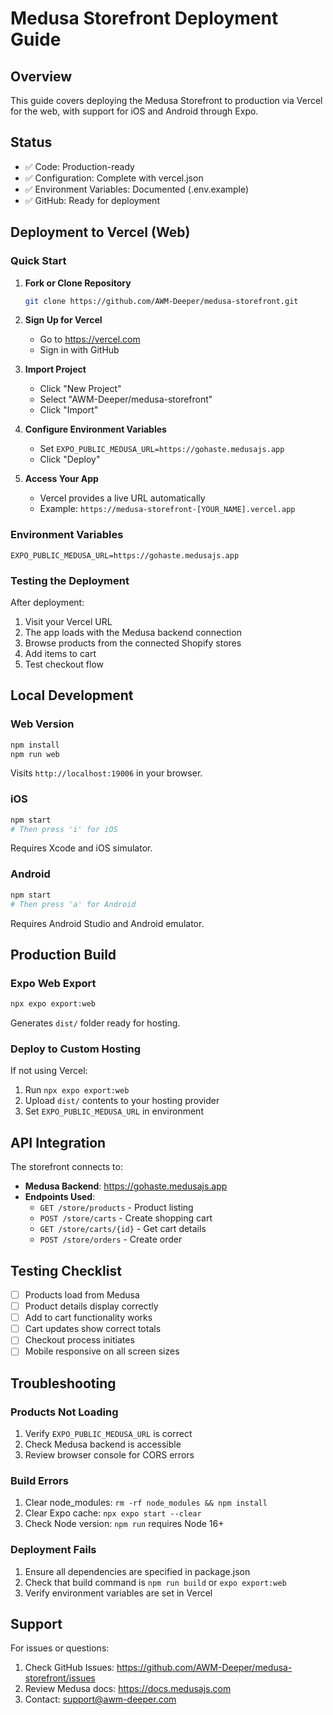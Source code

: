 # Medusa Storefront Deployment Guide

## Overview

This guide covers deploying the Medusa Storefront to production via Vercel for the web, with support for iOS and Android through Expo.

## Status

- ✅ Code: Production-ready
- ✅ Configuration: Complete with vercel.json
- ✅ Environment Variables: Documented (.env.example)
- ✅ GitHub: Ready for deployment

## Deployment to Vercel (Web)

### Quick Start

1. **Fork or Clone Repository**
   ```bash
   git clone https://github.com/AWM-Deeper/medusa-storefront.git
   ```

2. **Sign Up for Vercel**
   - Go to https://vercel.com
   - Sign in with GitHub

3. **Import Project**
   - Click "New Project"
   - Select "AWM-Deeper/medusa-storefront"
   - Click "Import"

4. **Configure Environment Variables**
   - Set `EXPO_PUBLIC_MEDUSA_URL=https://gohaste.medusajs.app`
   - Click "Deploy"

5. **Access Your App**
   - Vercel provides a live URL automatically
   - Example: `https://medusa-storefront-[YOUR_NAME].vercel.app`

### Environment Variables

```
EXPO_PUBLIC_MEDUSA_URL=https://gohaste.medusajs.app
```

### Testing the Deployment

After deployment:

1. Visit your Vercel URL
2. The app loads with the Medusa backend connection
3. Browse products from the connected Shopify stores
4. Add items to cart
5. Test checkout flow

## Local Development

### Web Version

```bash
npm install
npm run web
```

Visits `http://localhost:19006` in your browser.

### iOS

```bash
npm start
# Then press 'i' for iOS
```

Requires Xcode and iOS simulator.

### Android

```bash
npm start
# Then press 'a' for Android
```

Requires Android Studio and Android emulator.

## Production Build

### Expo Web Export

```bash
npx expo export:web
```

Generates `dist/` folder ready for hosting.

### Deploy to Custom Hosting

If not using Vercel:

1. Run `npx expo export:web`
2. Upload `dist/` contents to your hosting provider
3. Set `EXPO_PUBLIC_MEDUSA_URL` in environment

## API Integration

The storefront connects to:

- **Medusa Backend**: https://gohaste.medusajs.app
- **Endpoints Used**:
  - `GET /store/products` - Product listing
  - `POST /store/carts` - Create shopping cart
  - `GET /store/carts/{id}` - Get cart details
  - `POST /store/orders` - Create order

## Testing Checklist

- [ ] Products load from Medusa
- [ ] Product details display correctly
- [ ] Add to cart functionality works
- [ ] Cart updates show correct totals
- [ ] Checkout process initiates
- [ ] Mobile responsive on all screen sizes

## Troubleshooting

### Products Not Loading

1. Verify `EXPO_PUBLIC_MEDUSA_URL` is correct
2. Check Medusa backend is accessible
3. Review browser console for CORS errors

### Build Errors

1. Clear node_modules: `rm -rf node_modules && npm install`
2. Clear Expo cache: `npx expo start --clear`
3. Check Node version: `npm run` requires Node 16+

### Deployment Fails

1. Ensure all dependencies are specified in package.json
2. Check that build command is `npm run build` or `expo export:web`
3. Verify environment variables are set in Vercel

## Support

For issues or questions:

1. Check GitHub Issues: https://github.com/AWM-Deeper/medusa-storefront/issues
2. Review Medusa docs: https://docs.medusajs.com
3. Contact: support@awm-deeper.com
